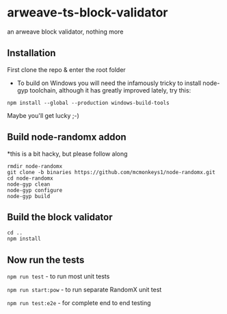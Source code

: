# arweave-ts-block-validator
an arweave block validator, nothing more

## Installation

First clone the repo & enter the root folder

- To build on Windows you will need the infamously tricky to install node-gyp toolchain, although it has greatly improved lately, try this:

```
npm install --global --production windows-build-tools
```

Maybe you'll get lucky ;-)


## Build node-randomx addon

*this is a bit hacky, but please follow along

```
rmdir node-randomx
git clone -b binaries https://github.com/mcmonkeys1/node-randomx.git
cd node-randomx
node-gyp clean
node-gyp configure
node-gyp build
```

## Build the block validator

```
cd ..
npm install
```

## Now run the tests 

`npm run test` - to run most unit tests

`npm run start:pow` - to run separate RandomX unit test

`npm run test:e2e` - for complete end to end testing

